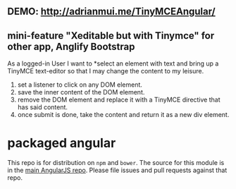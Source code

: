 ## DEMO: http://adrianmui.me/TinyMCEAngular/

## mini-feature "Xeditable but with Tinymce" for other app, Anglify Bootstrap

As a logged-in User
I want to *select an element with text and bring up a TinyMCE text-editor
so that I may change the content to my leisure.

1. set a listener to click on any DOM element.
2. save the inner content of the DOM element.
3. remove the DOM element and replace it with a TinyMCE directive that has said content.
4. once submit is done, take the content and return it as a new div element.

# packaged angular

This repo is for distribution on `npm` and `bower`. The source for this module is in the
[main AngularJS repo](https://github.com/angular/angular.js).
Please file issues and pull requests against that repo.
